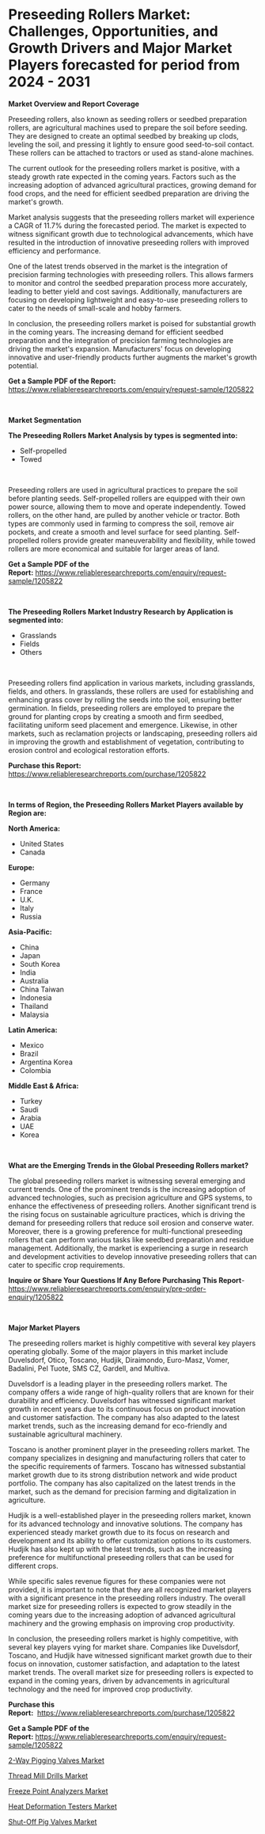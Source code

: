 <p><h1>Preseeding Rollers Market: Challenges, Opportunities, and Growth Drivers and Major Market Players forecasted for period from 2024 - 2031</h1></p><p><strong>Market Overview and Report Coverage</strong></p>
<p><p>Preseeding rollers, also known as seeding rollers or seedbed preparation rollers, are agricultural machines used to prepare the soil before seeding. They are designed to create an optimal seedbed by breaking up clods, leveling the soil, and pressing it lightly to ensure good seed-to-soil contact. These rollers can be attached to tractors or used as stand-alone machines.</p><p>The current outlook for the preseeding rollers market is positive, with a steady growth rate expected in the coming years. Factors such as the increasing adoption of advanced agricultural practices, growing demand for food crops, and the need for efficient seedbed preparation are driving the market's growth.</p><p>Market analysis suggests that the preseeding rollers market will experience a CAGR of 11.7% during the forecasted period. The market is expected to witness significant growth due to technological advancements, which have resulted in the introduction of innovative preseeding rollers with improved efficiency and performance.</p><p>One of the latest trends observed in the market is the integration of precision farming technologies with preseeding rollers. This allows farmers to monitor and control the seedbed preparation process more accurately, leading to better yield and cost savings. Additionally, manufacturers are focusing on developing lightweight and easy-to-use preseeding rollers to cater to the needs of small-scale and hobby farmers.</p><p>In conclusion, the preseeding rollers market is poised for substantial growth in the coming years. The increasing demand for efficient seedbed preparation and the integration of precision farming technologies are driving the market's expansion. Manufacturers' focus on developing innovative and user-friendly products further augments the market's growth potential.</p></p>
<p><strong>Get a Sample PDF of the Report:</strong> <a href="https://www.reliableresearchreports.com/enquiry/request-sample/1205822">https://www.reliableresearchreports.com/enquiry/request-sample/1205822</a></p>
<p>&nbsp;</p>
<p><strong>Market Segmentation</strong></p>
<p><strong>The Preseeding Rollers Market Analysis by types is segmented into:</strong></p>
<p><ul><li>Self-propelled</li><li>Towed</li></ul></p>
<p>&nbsp;</p>
<p><p>Preseeding rollers are used in agricultural practices to prepare the soil before planting seeds. Self-propelled rollers are equipped with their own power source, allowing them to move and operate independently. Towed rollers, on the other hand, are pulled by another vehicle or tractor. Both types are commonly used in farming to compress the soil, remove air pockets, and create a smooth and level surface for seed planting. Self-propelled rollers provide greater maneuverability and flexibility, while towed rollers are more economical and suitable for larger areas of land.</p></p>
<p><strong>Get a Sample PDF of the Report:</strong>&nbsp;<a href="https://www.reliableresearchreports.com/enquiry/request-sample/1205822">https://www.reliableresearchreports.com/enquiry/request-sample/1205822</a></p>
<p>&nbsp;</p>
<p><strong>The Preseeding Rollers Market Industry Research by Application is segmented into:</strong></p>
<p><ul><li>Grasslands</li><li>Fields</li><li>Others</li></ul></p>
<p>&nbsp;</p>
<p><p>Preseeding rollers find application in various markets, including grasslands, fields, and others. In grasslands, these rollers are used for establishing and enhancing grass cover by rolling the seeds into the soil, ensuring better germination. In fields, preseeding rollers are employed to prepare the ground for planting crops by creating a smooth and firm seedbed, facilitating uniform seed placement and emergence. Likewise, in other markets, such as reclamation projects or landscaping, preseeding rollers aid in improving the growth and establishment of vegetation, contributing to erosion control and ecological restoration efforts.</p></p>
<p><strong>Purchase this Report:</strong>&nbsp; <a href="https://www.reliableresearchreports.com/purchase/1205822">https://www.reliableresearchreports.com/purchase/1205822</a></p>
<p>&nbsp;</p>
<p><strong>In terms of Region, the Preseeding Rollers Market Players available by Region are:</strong></p>
<p>
    <p> <strong> North America: </strong>
        <ul>
            <li>United States</li>
            <li>Canada</li>
        </ul>
        </p> 
    <p> <strong> Europe: </strong>
        <ul>
            <li>Germany</li>
            <li>France</li>
            <li>U.K.</li>
            <li>Italy</li>
            <li>Russia</li>
        </ul>
        </p> 
    <p> <strong> Asia-Pacific: </strong>
        <ul>
            <li>China</li>
            <li>Japan</li>
            <li>South Korea</li>
            <li>India</li>
            <li>Australia</li>
            <li>China Taiwan</li>
            <li>Indonesia</li>
            <li>Thailand</li>
            <li>Malaysia</li>
        </ul>
        </p> 
    <p> <strong> Latin America: </strong>
        <ul>
            <li>Mexico</li>
            <li>Brazil</li>
            <li>Argentina Korea</li>
            <li>Colombia</li>
        </ul>
        </p> 
    <p> <strong> Middle East & Africa: </strong>
        <ul>
            <li>Turkey</li>
            <li>Saudi</li>
            <li>Arabia</li>
            <li>UAE</li>
            <li>Korea</li>
        </ul>
    </p>
    </p>
<p>&nbsp;</p>
<p><strong>What are the Emerging Trends in the Global Preseeding Rollers market?</strong></p>
<p><p>The global preseeding rollers market is witnessing several emerging and current trends. One of the prominent trends is the increasing adoption of advanced technologies, such as precision agriculture and GPS systems, to enhance the effectiveness of preseeding rollers. Another significant trend is the rising focus on sustainable agriculture practices, which is driving the demand for preseeding rollers that reduce soil erosion and conserve water. Moreover, there is a growing preference for multi-functional preseeding rollers that can perform various tasks like seedbed preparation and residue management. Additionally, the market is experiencing a surge in research and development activities to develop innovative preseeding rollers that can cater to specific crop requirements.</p></p>
<p><strong>Inquire or Share Your Questions If Any Before Purchasing This Report</strong>- <a href="https://www.reliableresearchreports.com/enquiry/pre-order-enquiry/1205822">https://www.reliableresearchreports.com/enquiry/pre-order-enquiry/1205822</a></p>
<p>&nbsp;</p>
<p><strong>Major Market Players</strong></p>
<p><p>The preseeding rollers market is highly competitive with several key players operating globally. Some of the major players in this market include Duvelsdorf, Otico, Toscano, Hudjik, Diraimondo, Euro-Masz, Vomer, Badalini, Pel Tuote, SMS CZ, Gardell, and Multiva.</p><p>Duvelsdorf is a leading player in the preseeding rollers market. The company offers a wide range of high-quality rollers that are known for their durability and efficiency. Duvelsdorf has witnessed significant market growth in recent years due to its continuous focus on product innovation and customer satisfaction. The company has also adapted to the latest market trends, such as the increasing demand for eco-friendly and sustainable agricultural machinery.</p><p>Toscano is another prominent player in the preseeding rollers market. The company specializes in designing and manufacturing rollers that cater to the specific requirements of farmers. Toscano has witnessed substantial market growth due to its strong distribution network and wide product portfolio. The company has also capitalized on the latest trends in the market, such as the demand for precision farming and digitalization in agriculture.</p><p>Hudjik is a well-established player in the preseeding rollers market, known for its advanced technology and innovative solutions. The company has experienced steady market growth due to its focus on research and development and its ability to offer customization options to its customers. Hudjik has also kept up with the latest trends, such as the increasing preference for multifunctional preseeding rollers that can be used for different crops.</p><p>While specific sales revenue figures for these companies were not provided, it is important to note that they are all recognized market players with a significant presence in the preseeding rollers industry. The overall market size for preseeding rollers is expected to grow steadily in the coming years due to the increasing adoption of advanced agricultural machinery and the growing emphasis on improving crop productivity.</p><p>In conclusion, the preseeding rollers market is highly competitive, with several key players vying for market share. Companies like Duvelsdorf, Toscano, and Hudjik have witnessed significant market growth due to their focus on innovation, customer satisfaction, and adaptation to the latest market trends. The overall market size for preseeding rollers is expected to expand in the coming years, driven by advancements in agricultural technology and the need for improved crop productivity.</p></p>
<p><strong>Purchase this Report:</strong>&nbsp;&nbsp;<a href="https://www.reliableresearchreports.com/purchase/1205822">https://www.reliableresearchreports.com/purchase/1205822</a></p>
<p></p>
<p><strong>Get a Sample PDF of the Report:</strong>&nbsp;<a href="https://www.reliableresearchreports.com/enquiry/request-sample/1205822">https://www.reliableresearchreports.com/enquiry/request-sample/1205822</a></p>
<p><p><a href="https://github.com/PeterParrish5/Market-Research-Report-List-2/blob/main/2-way-pigging-valves-market.md">2-Way Pigging Valves Market</a></p><p><a href="https://github.com/BryceTownsendr/Market-Research-Report-List-2/blob/main/thread-mill-drills-market.md">Thread Mill Drills Market</a></p><p><a href="https://github.com/RickHolmes3/Market-Research-Report-List-2/blob/main/freeze-point-analyzers-market.md">Freeze Point Analyzers Market</a></p><p><a href="https://github.com/CliffMedina6/Market-Research-Report-List-2/blob/main/heat-deformation-testers-market.md">Heat Deformation Testers Market</a></p><p><a href="https://github.com/WillieWoodard/Market-Research-Report-List-2/blob/main/shut-off-pig-valves-market.md">Shut-Off Pig Valves Market</a></p></p>